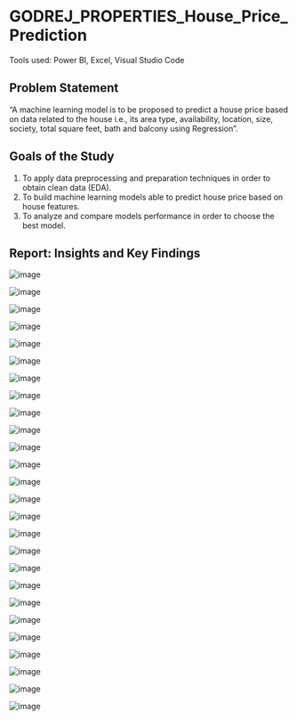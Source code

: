 # GODREJ_PROPERTIES_House_Price_Prediction
Tools used: Power BI, Excel, Visual Studio Code

## Problem Statement
“A machine learning model is to be proposed to predict a house price based on data related to the house i.e., its area type, availability, location, size, society, total square feet, bath and balcony using Regression”.

## Goals of the Study
1.	To apply data preprocessing and preparation techniques in order to obtain clean data (EDA).
2.	To build machine learning models able to predict house price based on house features.
3.	To analyze and compare models performance in order to choose the best model.

## Report: Insights and Key Findings
![image](https://github.com/WalterEdwardd/GODREJ_PROPERTIES_House_Price_Prediction/assets/128374617/d7370361-a6f9-419b-bbca-8e849e36d8c7)

![image](https://github.com/WalterEdwardd/GODREJ_PROPERTIES_House_Price_Prediction/assets/128374617/0ce03998-eba3-4b32-a2f2-054df6609cff)

![image](https://github.com/WalterEdwardd/GODREJ_PROPERTIES_House_Price_Prediction/assets/128374617/e33e0785-b214-4891-a952-321a846b6b38)

![image](https://github.com/WalterEdwardd/GODREJ_PROPERTIES_House_Price_Prediction/assets/128374617/42fdd387-d972-483a-9b9c-5be156edfa1d)

![image](https://github.com/WalterEdwardd/GODREJ_PROPERTIES_House_Price_Prediction/assets/128374617/e98d9720-7f61-4f31-8a07-4daeb2de4608)

![image](https://github.com/WalterEdwardd/GODREJ_PROPERTIES_House_Price_Prediction/assets/128374617/b83af6f2-71d8-4bc8-9573-3ed576fb157f)

![image](https://github.com/WalterEdwardd/GODREJ_PROPERTIES_House_Price_Prediction/assets/128374617/165da5b6-4949-4fd3-93ff-b759fe8e3be0)

![image](https://github.com/WalterEdwardd/GODREJ_PROPERTIES_House_Price_Prediction/assets/128374617/27d5da00-962a-4de7-add5-055c9a2239b1)

![image](https://github.com/WalterEdwardd/GODREJ_PROPERTIES_House_Price_Prediction/assets/128374617/e5051d75-da19-4edd-a59c-6e3157d00b11)

![image](https://github.com/WalterEdwardd/GODREJ_PROPERTIES_House_Price_Prediction/assets/128374617/ec8d5c98-2117-4c6a-8da5-19341ad5cd09)

![image](https://github.com/WalterEdwardd/GODREJ_PROPERTIES_House_Price_Prediction/assets/128374617/9f39910a-0960-477b-803c-1f149f839938)

![image](https://github.com/WalterEdwardd/GODREJ_PROPERTIES_House_Price_Prediction/assets/128374617/853f0f6a-b8cf-4329-b671-2f1da6800c0c)

![image](https://github.com/WalterEdwardd/GODREJ_PROPERTIES_House_Price_Prediction/assets/128374617/f62098c1-8871-4a48-853d-2493d56811d9)

![image](https://github.com/WalterEdwardd/GODREJ_PROPERTIES_House_Price_Prediction/assets/128374617/b77d0e5a-d310-45b2-b1d6-e649af7911e0)

![image](https://github.com/WalterEdwardd/GODREJ_PROPERTIES_House_Price_Prediction/assets/128374617/53f24e9e-cc5e-4924-b170-e33f1be7ec96)

![image](https://github.com/WalterEdwardd/GODREJ_PROPERTIES_House_Price_Prediction/assets/128374617/a717e83f-1ad5-48dc-8de0-ffcaa177aadb)

![image](https://github.com/WalterEdwardd/GODREJ_PROPERTIES_House_Price_Prediction/assets/128374617/32235bd8-fb0d-4cfc-894d-23d2fec4ff07)

![image](https://github.com/WalterEdwardd/GODREJ_PROPERTIES_House_Price_Prediction/assets/128374617/7e70b52f-a9ee-4fe5-bfcc-b063722bf2a4)

![image](https://github.com/WalterEdwardd/GODREJ_PROPERTIES_House_Price_Prediction/assets/128374617/e548f245-f95c-4706-924b-9d27b8cbd30a)

![image](https://github.com/WalterEdwardd/GODREJ_PROPERTIES_House_Price_Prediction/assets/128374617/7ac20c35-279d-4fb2-99e8-121aceff47ad)

![image](https://github.com/WalterEdwardd/GODREJ_PROPERTIES_House_Price_Prediction/assets/128374617/9bf414e3-adae-41fc-8311-4c7c4754da40)

![image](https://github.com/WalterEdwardd/GODREJ_PROPERTIES_House_Price_Prediction/assets/128374617/38812b6a-95e9-440b-97c8-82a89693ad35)

![image](https://github.com/WalterEdwardd/GODREJ_PROPERTIES_House_Price_Prediction/assets/128374617/0fdce945-656e-4ac8-bdcc-392529188c7c)

![image](https://github.com/WalterEdwardd/GODREJ_PROPERTIES_House_Price_Prediction/assets/128374617/0d7f8ae2-d335-420b-9591-5412d9e72dad)

![image](https://github.com/WalterEdwardd/GODREJ_PROPERTIES_House_Price_Prediction/assets/128374617/77f5ae63-c7a4-459d-b208-cb7039d5fd87)

![image](https://github.com/WalterEdwardd/GODREJ_PROPERTIES_House_Price_Prediction/assets/128374617/09582612-5f0c-4726-a033-f9fcf8d48ff3)















